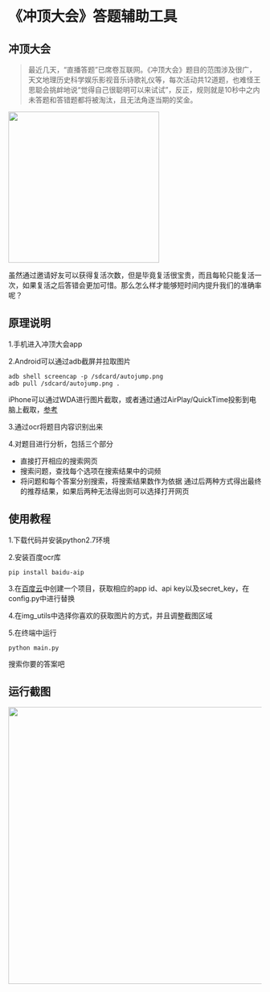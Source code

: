 # 《冲顶大会》答题辅助工具
## 冲顶大会

>最近几天，“直播答题”已席卷互联网。《冲顶大会》题目的范围涉及很广，天文地理历史科学娱乐影视音乐诗歌礼仪等，每次活动共12道题，也难怪王思聪会挑衅地说“觉得自己很聪明可以来试试”，反正，规则就是10秒中之内未答题和答错题都将被淘汰，且无法角逐当期的奖金。

<img width="300px" src="https://github.com/steveyg/AnswerHelper/blob/master/res/img/chongding.jpg?raw=true"/>

虽然通过邀请好友可以获得复活次数，但是毕竟复活很宝贵，而且每轮只能复活一次，如果复活之后答错会更加可惜。那么怎么样才能够短时间内提升我们的准确率呢？

## 原理说明
1.手机进入冲顶大会app

2.Android可以通过adb截屏并拉取图片
```shell
adb shell screencap -p /sdcard/autojump.png
adb pull /sdcard/autojump.png .
```
iPhone可以通过WDA进行图片截取，或者通过通过AirPlay/QuickTime投影到电脑上截取，[参考](https://jingyan.baidu.com/article/64d05a02514064de54f73b7c.html)

3.通过ocr将题目内容识别出来

4.对题目进行分析，包括三个部分
- 直接打开相应的搜索网页
- 搜索问题，查找每个选项在搜索结果中的词频
- 将问题和每个答案分别搜索，将搜索结果数作为依据
通过后两种方式得出最终的推荐结果，如果后两种无法得出则可以选择打开网页

## 使用教程
1.下载代码并安装python2.7环境

2.安装百度ocr库
```shell
pip install baidu-aip
```

3.在[百度云](https://cloud.baidu.com/product/ocr.html)中创建一个项目，获取相应的app id、api key以及secret_key，在config.py中进行替换

4.在img_utils中选择你喜欢的获取图片的方式，并且调整截图区域

5.在终端中运行
```shell
python main.py
```
搜索你要的答案吧

## 运行截图
<img width="550px" src="https://github.com/steveyg/AnswerHelper/blob/master/res/img/run.jpeg?raw=true"/>
